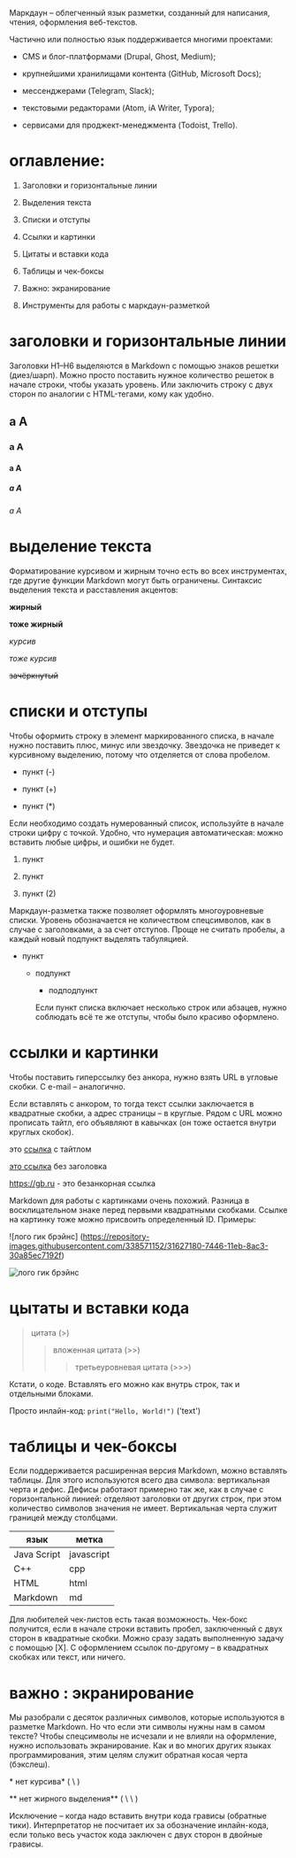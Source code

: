 Маркдаун – облегченный язык разметки, созданный для написания, чтения, оформления веб-текстов.

Частично или полностью язык поддерживается многими проектами:

* CMS и блог-платформами (Drupal, Ghost, Medium);

* крупнейшими хранилищами контента (GitHub, Microsoft Docs);

* мессенджерами (Telegram, Slack);

* текстовыми редакторами (Atom, iA Writer, Typora);

* сервисами для проджект-менеджмента (Todoist, Trello).

# оглавление:

1. Заголовки и горизонтальные линии

2. Выделения текста

3. Списки и отступы

4. Ссылки и картинки

5. Цитаты и вставки кода

6. Таблицы и чек-боксы

7. Важно: экранирование

8. Инструменты для работы с маркдаун-разметкой

# заголовки и горизонтальные линии

Заголовки H1–H6 выделяются в Markdown с помощью знаков решетки (диез/шарп). Можно просто поставить нужное количество решеток в начале строки, чтобы указать уровень. Или заключить строку с двух сторон по аналогии с HTML-тегами, кому как удобно.

## a A
### a A
#### a A
##### a A
###### a A

# выделение текста

Форматирование курсивом и жирным точно есть во всех инструментах, где другие функции Markdown могут быть ограничены. Синтаксис выделения текста и расставления акцентов:

__жирный__

**тоже жирный**

*курсив*

_тоже курсив_

~~зачёркнутый~~

# списки и отступы

Чтобы оформить строку в элемент маркированного списка, в начале нужно поставить плюс, минус или звездочку. Звездочка не приведет к курсивному выделению, потому что отделяется от слова пробелом.

- пункт (-)

+ пункт (+)

* пункт (*)

Если необходимо создать нумерованный список, используйте в начале строки цифру с точкой. Удобно, что нумерация автоматическая: можно вставить любые цифры, и ошибки не будет.

1. пункт

2. пункт

2. пункт (2)

Маркдаун-разметка также позволяет оформлять многоуровневые списки. Уровень обозначается не количеством спецсимволов, как в случае с заголовками, а за счет отступов. Проще не считать пробелы, а каждый новый подпункт выделять табуляцией.

- пункт

  - подпункт

    - подподпункт

    Если пункт списка включает несколько строк или абзацев, нужно соблюдать всё те же отступы, чтобы было красиво оформлено.

# ссылки и картинки

Чтобы поставить гиперссылку без анкора, нужно взять URL в угловые скобки. С e-mail – аналогично.

Если вставлять с анкором, то тогда текст ссылки заключается в квадратные скобки, а адрес страницы – в круглые. Рядом с URL можно прописать тайтл, его объявляют в кавычках (он тоже остается внутри круглых скобок).

это [ссылка](https://gb.ru) с тайтлом

[это ссылка](https://gb.ru) без заголовка

https://gb.ru - это безанкорная ссылка

Markdown для работы с картинками очень похожий. Разница в восклицательном знаке перед первыми квадратными скобками. Ссылке на картинку тоже можно присвоить определенный ID. Примеры:

![лого гик брэйнс] (https://repository-images.githubusercontent.com/338571152/31627180-7446-11eb-8ac3-30a85ec7192f)

![лого гик брэйнс](https://repository-images.githubusercontent.com/338571152/31627180-7446-11eb-8ac3-30a85ec7192f)

# цытаты и вставки кода

> цитата (>)
>> вложенная цитата (>>)
>>> третьеуровневая цитата (>>>)

Кстати, о коде. Вставлять его можно как внутрь строк, так и отдельными блоками.

Просто инлайн-код: `print("Hello, World!")` ('text')

# таблицы и чек-боксы

Если поддерживается расширенная версия Markdown, можно вставлять таблицы. Для этого используются всего два символа: вертикальная черта и дефис. Дефисы работают примерно так же, как в случае с горизонтальной линией: отделяют заголовки от других строк, при этом количество символов значения не имеет. Вертикальная черта служит границей между столбцами.

| язык | метка |
| -- | -- |
| Java Script | javascript |
| C++ | cpp |
| HTML | html |
| Markdown | md |

Для любителей чек-листов есть такая возможность. Чек-бокс получится, если в начале строки вставить пробел, заключенный с двух сторон в квадратные скобки. Можно сразу задать выполненную задачу с помощью [X]. С оформлением ссылок по-другому – в квадратных скобках или текст, или ничего.

# важно : экранирование

Мы разобрали с десяток различных символов, которые используются в разметке Markdown. Но что если эти символы нужны нам в самом тексте? Чтобы спецсимволы не исчезали и не влияли на оформление, нужно использовать экранирование. Как и во многих других языках программирования, этим целям служит обратная косая черта (бэкслеш).

\* нет курсива\* ( \ )

\*\* нет жирного выделения\*\* ( \ \ )

Исключение – когда надо вставить внутри кода грависы (обратные тики). Интерпретатор не посчитает их за обозначение инлайн-кода, если только весь участок кода заключен с двух сторон в двойные грависы.

